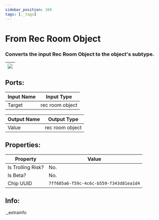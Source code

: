 ```yaml
---
sidebar_position: 160
tags: [._tags]
---
```


# From Rec Room Object


### Converts the input Rec Room Object to the object's subtype.

| ![](https://images-ext-2.discordapp.net/external/MPmIaQzlEPmgGWlgi-WxBBXt0Bjv_zWPkg1y1f_sy3s/https/www.recroomcircuits.com/image/circuit/absolute-value?width=206&height=108) |
|-----|

## Ports:

| Input Name | Input Type |
|-----------|-----------|
| Target | rec room object |

| Output Name | Output Type |
|-----------|-----------|
| Value | rec room object |

## Properties:

| Property  | Value |
|-------------------|-----------|
| Is Trolling Risk? | No. |
| Is Beta? | No. |
| Chip UUID | `7ff685a6-f59c-4c6c-b559-f343d81ea1d4` |

## Info:
._extrainfo